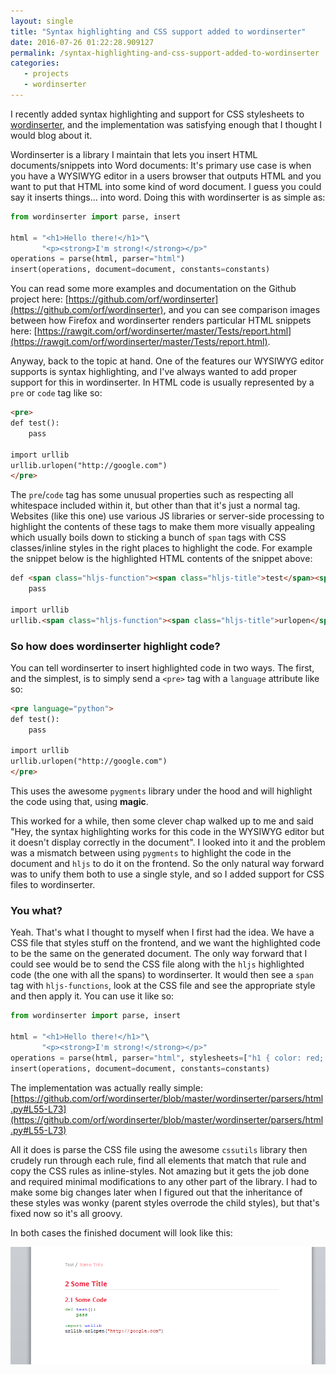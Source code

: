 ```yaml
---
layout: single
title: "Syntax highlighting and CSS support added to wordinserter"
date: 2016-07-26 01:22:28.909127
permalink: /syntax-highlighting-and-css-support-added-to-wordinserter
categories:
   - projects
   - wordinserter
---
```


I recently added syntax highlighting and support for CSS stylesheets to [wordinserter](https://github.com/orf/wordinserter), and the implementation was satisfying enough that I thought I would blog about it.

Wordinserter is a library I maintain that lets you insert HTML documents/snippets into Word documents: It's primary use case is when you have a WYSIWYG editor in a users browser that outputs HTML and you want to put that HTML into some kind of word document. I guess you could say it inserts things... into word. Doing this with wordinserter is as simple as:


```python
from wordinserter import parse, insert

html = "<h1>Hello there!</h1>"\
       "<p><strong>I'm strong!</strong></p>"
operations = parse(html, parser="html")
insert(operations, document=document, constants=constants)
```

You can read some more examples and documentation on the Github project here: [https://github.com/orf/wordinserter](https://github.com/orf/wordinserter), and you can see comparison images between how Firefox and wordinserter renders particular HTML snippets here: [https://rawgit.com/orf/wordinserter/master/Tests/report.html](https://rawgit.com/orf/wordinserter/master/Tests/report.html).

Anyway, back to the topic at hand. One of the features our WYSIWYG editor supports is syntax highlighting, and I've always wanted to add proper support for this in wordinserter. In HTML code is usually represented by a `pre` or `code` tag like so:


```html
<pre>
def test():
    pass

import urllib
urllib.urlopen("http://google.com")
</pre>
```

The `pre`/`code` tag has some unusual properties such as respecting all whitespace included within it, but other than that it's just a normal tag. Websites (like this one) use various JS libraries or server-side processing to highlight the contents of these tags to make them more visually appealing which usually boils down to sticking a bunch of `span` tags with CSS classes/inline styles in the right places to highlight the code. For example the snippet below is the highlighted HTML contents of the snippet above:

```html
def <span class="hljs-function"><span class="hljs-title">test</span><span class="hljs-params">()</span></span>:
    pass

import urllib
urllib.<span class="hljs-function"><span class="hljs-title">urlopen</span><span class="hljs-params">(<span class="hljs-string">"http://google.com"</span>)</span></span>
```

### So how does wordinserter highlight code?

You can tell wordinserter to insert highlighted code in two ways. The first, and the simplest, is to simply send a `<pre>` tag with a `language` attribute like so:

```html
<pre language="python">
def test():
    pass

import urllib
urllib.urlopen("http://google.com")
</pre>
```

This uses the awesome `pygments` library under the hood and will highlight the code using that, using **magic**.

This worked for a while, then some clever chap walked up to me and said "Hey, the syntax highlighting works for this code in the WYSIWYG editor but it doesn't display correctly in the document". I looked into it and the problem was a mismatch between using `pygments` to highlight the code in the document and `hljs` to do it on the frontend. So the only natural way forward was to unify them both to use a single style, and so I added support for CSS files to wordinserter.

### You what?

Yeah. That's what I thought to myself when I first had the idea. We have a CSS file that styles stuff on the frontend, and we want the highlighted code to be the same on the generated document. The only way forward that I could see would be to send the CSS file along with the `hljs` highlighted code (the one with all the spans) to wordinserter. It would then see a `span` tag with `hljs-functions`, look at the CSS file and see the appropriate style and then apply it. You can use it like so:

```python
from wordinserter import parse, insert

html = "<h1>Hello there!</h1>"\
       "<p><strong>I'm strong!</strong></p>"
operations = parse(html, parser="html", stylesheets=["h1 { color: red; }"])
insert(operations, document=document, constants=constants)
```


The implementation was actually really simple: [https://github.com/orf/wordinserter/blob/master/wordinserter/parsers/html.py#L55-L73](https://github.com/orf/wordinserter/blob/master/wordinserter/parsers/html.py#L55-L73)

All it does is parse the CSS file using the awesome `cssutils` library then crudely run through each rule, find all elements that match that rule and copy the CSS rules as inline-styles. Not amazing but it gets the job done and required minimal modifications to any other part of the library. I had to make some big changes later when I figured out that the inheritance of these styles was wonky (parent styles overrode the child styles), but that's fixed now so it's all groovy.


In both cases the finished document will look like this:


![](/uploads/python-code_7FLFY4AH.png)
    